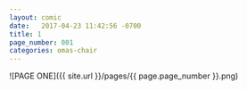 ```yaml
---
layout: comic
date:   2017-04-23 11:42:56 -0700
title: 1
page_number: 001
categories: omas-chair
---
```

![PAGE ONE]({{ site.url }}/pages/{{ page.page_number }}.png)
